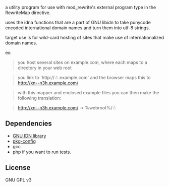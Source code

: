 a utility program for use with mod\_rewrite's external program type in the RewriteMap directive.

uses the idna functions that are a part of GNU libidn to take punycode encoded international domain names and turn them into utf-8 strings.

target use is for wild-card hosting of sites that make use of internationalized domain names.

ex:
> you host several sites on example.com, where each maps to a directory in your web root

> you link to 'http://☃.example.com' and the browser maps this to http://xn--n3h.example.com/

> with this mapper and enclosed example files you can then make the following translation:

> http://xn--n3h.example.com/  -> %webroot%/☃

## Dependencies ##

  * [GNU IDN library](http://www.gnu.org/software/libidn/)
  * [pkg-config](http://pkg-config.freedesktop.org/wiki/)
  * gcc
  * php if you want to run tests.

## License ##

GNU GPL v3
